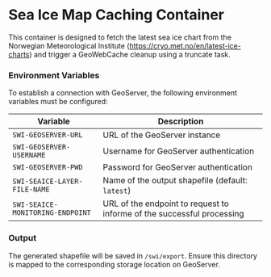 # Sea Ice Map Caching Container

This container is designed to fetch the latest sea ice chart from the Norwegian Meteorological Institute (https://cryo.met.no/en/latest-ice-charts) and trigger a GeoWebCache cleanup using a truncate task.

### Environment Variables

To establish a connection with GeoServer, the following environment variables must be configured:

| Variable                         | Description                                                            |
| -------------------------------- | ---------------------------------------------------------------------- |
| `SWI-GEOSERVER-URL`              | URL of the GeoServer instance                                          |
| `SWI-GEOSERVER-USERNAME`         | Username for GeoServer authentication                                  |
| `SWI-GEOSERVER-PWD`              | Password for GeoServer authentication                                  |
| `SWI-SEAICE-LAYER-FILE-NAME`     | Name of the output shapefile (default: `latest`)                       |
| `SWI-SEAICE-MONITORING-ENDPOINT` | URL of the endpoint to request to informe of the successful processing |

### Output

The generated shapefile will be saved in `/swi/export`. Ensure this directory is mapped to the corresponding storage location on GeoServer.
